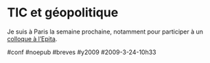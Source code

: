 # TIC et géopolitique

Je suis à Paris la semaine prochaine, notamment pour participer à un [colloque à l’Epita](http://www.itrmanager.com/articles/89140/conference-tic-geopolitique.html).

#conf #noepub #breves #y2009 #2009-3-24-10h33

